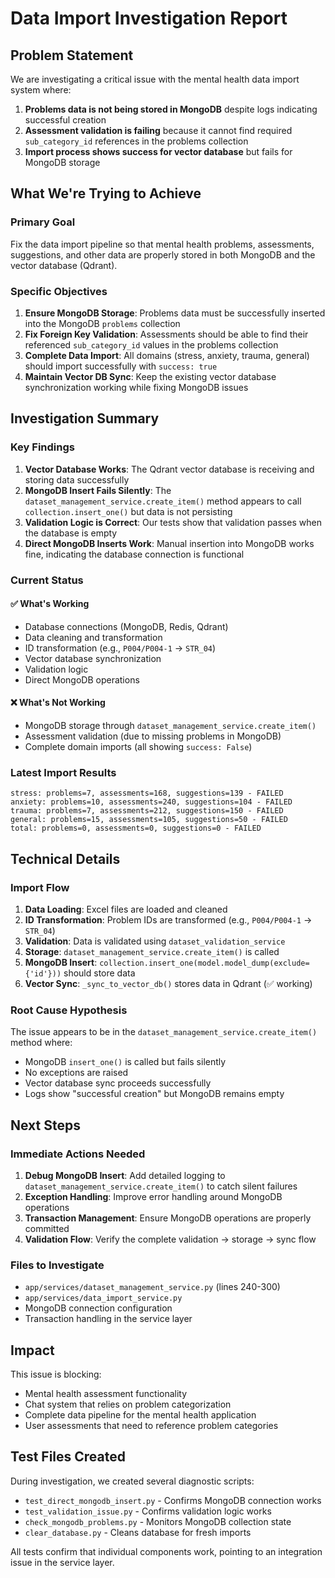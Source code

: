 # Data Import Investigation Report

## Problem Statement

We are investigating a critical issue with the mental health data import system where:

1. **Problems data is not being stored in MongoDB** despite logs indicating successful creation
2. **Assessment validation is failing** because it cannot find required `sub_category_id` references in the problems collection
3. **Import process shows success for vector database** but fails for MongoDB storage

## What We're Trying to Achieve

### Primary Goal
Fix the data import pipeline so that mental health problems, assessments, suggestions, and other data are properly stored in both MongoDB and the vector database (Qdrant).

### Specific Objectives
1. **Ensure MongoDB Storage**: Problems data must be successfully inserted into the MongoDB `problems` collection
2. **Fix Foreign Key Validation**: Assessments should be able to find their referenced `sub_category_id` values in the problems collection
3. **Complete Data Import**: All domains (stress, anxiety, trauma, general) should import successfully with `success: true`
4. **Maintain Vector DB Sync**: Keep the existing vector database synchronization working while fixing MongoDB issues

## Investigation Summary

### Key Findings

1. **Vector Database Works**: The Qdrant vector database is receiving and storing data successfully
2. **MongoDB Insert Fails Silently**: The `dataset_management_service.create_item()` method appears to call `collection.insert_one()` but data is not persisting
3. **Validation Logic is Correct**: Our tests show that validation passes when the database is empty
4. **Direct MongoDB Inserts Work**: Manual insertion into MongoDB works fine, indicating the database connection is functional

### Current Status

#### ✅ What's Working
- Database connections (MongoDB, Redis, Qdrant)
- Data cleaning and transformation
- ID transformation (e.g., `P004/P004-1` → `STR_04`)
- Vector database synchronization
- Validation logic
- Direct MongoDB operations

#### ❌ What's Not Working
- MongoDB storage through `dataset_management_service.create_item()`
- Assessment validation (due to missing problems in MongoDB)
- Complete domain imports (all showing `success: False`)

### Latest Import Results
```
stress: problems=7, assessments=168, suggestions=139 - FAILED
anxiety: problems=10, assessments=240, suggestions=104 - FAILED  
trauma: problems=7, assessments=212, suggestions=150 - FAILED
general: problems=15, assessments=105, suggestions=50 - FAILED
total: problems=0, assessments=0, suggestions=0 - FAILED
```

## Technical Details

### Import Flow
1. **Data Loading**: Excel files are loaded and cleaned
2. **ID Transformation**: Problem IDs are transformed (e.g., `P004/P004-1` → `STR_04`)
3. **Validation**: Data is validated using `dataset_validation_service`
4. **Storage**: `dataset_management_service.create_item()` is called
5. **MongoDB Insert**: `collection.insert_one(model.model_dump(exclude={'id'}))` should store data
6. **Vector Sync**: `_sync_to_vector_db()` stores data in Qdrant (✅ working)

### Root Cause Hypothesis
The issue appears to be in the `dataset_management_service.create_item()` method where:
- MongoDB `insert_one()` is called but fails silently
- No exceptions are raised
- Vector database sync proceeds successfully
- Logs show "successful creation" but MongoDB remains empty

## Next Steps

### Immediate Actions Needed
1. **Debug MongoDB Insert**: Add detailed logging to `dataset_management_service.create_item()` to catch silent failures
2. **Exception Handling**: Improve error handling around MongoDB operations
3. **Transaction Management**: Ensure MongoDB operations are properly committed
4. **Validation Flow**: Verify the complete validation → storage → sync flow

### Files to Investigate
- `app/services/dataset_management_service.py` (lines 240-300)
- `app/services/data_import_service.py`
- MongoDB connection configuration
- Transaction handling in the service layer

## Impact

This issue is blocking:
- Mental health assessment functionality
- Chat system that relies on problem categorization
- Complete data pipeline for the mental health application
- User assessments that need to reference problem categories

## Test Files Created

During investigation, we created several diagnostic scripts:
- `test_direct_mongodb_insert.py` - Confirms MongoDB connection works
- `test_validation_issue.py` - Confirms validation logic works
- `check_mongodb_problems.py` - Monitors MongoDB collection state
- `clear_database.py` - Cleans database for fresh imports

All tests confirm that individual components work, pointing to an integration issue in the service layer.
